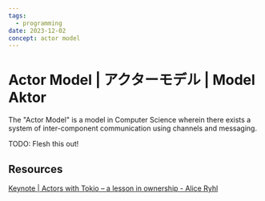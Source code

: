 ```yaml
---
tags:
  - programming
date: 2023-12-02
concept: actor model
---
```

# Actor Model | アクターモデル | Model Aktor

The "Actor Model" is a model in Computer Science wherein there exists a system of inter-component communication using channels and messaging.

TODO: Flesh this out!


## Resources

[Keynote | Actors with Tokio – a lesson in ownership - Alice Ryhl](https://www.youtube.com/watch?v=fTXuGRP1ee4)
